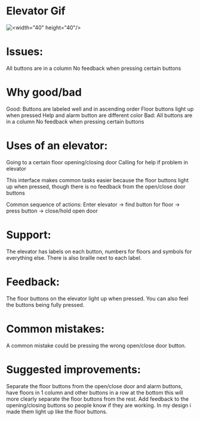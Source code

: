 # Elevator Gif
![<width="40" height="40"/>](https://github.com/ZachCarrillo/p1.Zach.Carrillo/blob/main/p1.Zach.Carrillo.gif)
# Issues:
All buttons are in a column
No feedback when pressing certain buttons

 # Why good/bad
Good:
Buttons are labeled well and in ascending order
Floor buttons light up when pressed
Help and alarm button are different color
Bad:
All buttons are in a column
No feedback when pressing certain buttons

# Uses of an elevator:
Going to a certain floor
opening/closing door
Calling for help if problem in elevator

This interface makes common tasks easier because the floor buttons light up when pressed, though there is no feedback from the open/close door buttons

Common sequence of actions:
Enter elevator -> find button for floor -> press button -> close/hold open door

# Support:
The elevator has labels on each button, numbers for floors and symbols for everything else. There is also braille next to each label.

# Feedback:
The floor buttons on the elevator light up when pressed. You can also feel the buttons being fully pressed.

# Common mistakes:
A common mistake could be pressing the wrong open/close door button.

# Suggested improvements:
Separate the floor buttons from the open/close door and alarm buttons, have floors in 1 column and other buttons in a row at the bottom this will more clearly separate the floor buttons from the rest. Add feedback to the opening/closing buttons so people know if they are working. In my design i made them light up like the floor buttons.


